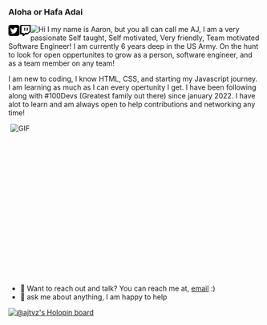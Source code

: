 ### Aloha or Hafa Adai  

<a href="https://twitter.com/CodeNextDoor_" >
    <img align="left" alt="ajtvz | Twitter" width="22px" src="Images/twitter.png">
</a>
<a href="https://www.twitch.tv/ajtvz_" >
    <img align="left" alt="ajtvz | Twitch" width="22px" src="Images/twitch.png">
</a>

<a href="https://visitorbadge.io/status?path=https%3A%2F%2Fgithub.com%2Fajtvz%2Fajtvz">
<img align="left" src="https://api.visitorbadge.io/api/visitors?path=https%3A%2F%2Fgithub.com%2Fajtvz%2Fajtvz&labelColor=%23d9e3f0&countColor=%23f47373" />
</a>



Hi I my name is Aaron, but you all can call me AJ, I am a very passionate Self taught, Self motivated, Very friendly, Team motivated Software Engineer! I am currently 6 years deep in the US Army. On the hunt to look for open oppertunites to grow as a person, software engineer, and as a team member on any team!


I am new to coding, I know HTML, CSS, and starting my Javascript journey. I am learning as much as I can every opertunity I get. I have been following along with #100Devs (Greatest family out there) since january 2022. I have alot to learn and am always open to help contributions and networking any time!

<img align="right" alt="GIF" src="https://github.com/abhisheknaiidu/abhisheknaiidu/blob/master/code.gif?raw=true" width="500" height="320" />

- 💼 Want to reach out and talk? You can reach me at, [email](mailto:aaronaj222@gmail.com) :)
- 💬 ask me about anything, I am happy to help

[![@ajtvz's Holopin board](https://holopin.io/api/user/board?user=ajtvz)](https://holopin.io/@ajtvz)


